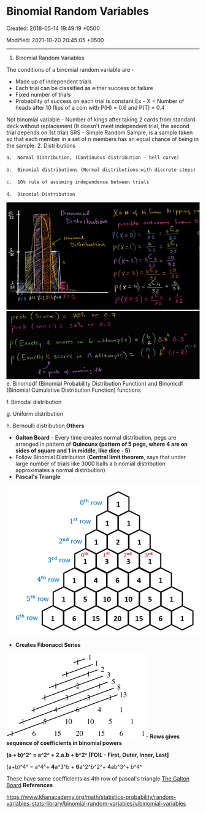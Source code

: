 # Binomial Random Variables

Created: 2018-05-14 19:49:19 +0500

Modified: 2021-10-20 20:45:05 +0500

---

1.  Binomial Random Variables

The conditions of a binomial random variable are -
-   Made up of independent trials
-   Each trial can be classified as either success or failure
-   Fixed number of trials
-   Probability of success on each trial is constant
Ex - X = Number of heads after 10 flips of a coin with P(H) = 0.6 and P(T) = 0.4

Not binomial variable - Number of kings after taking 2 cards from standard deck without replacement (It doesn't meet independent trial, the second trial depends on 1st trial)
SRS - Simple Random Sample, is a sample taken so that each member in a set of n members has an equal chance of being in the sample.
2.  Distributions

    a.  Normal distribution, (Continuous distribution - bell curve)

    b.  Binomial distributions (Normal distributions with discrete steps)

    c.  10% rule of assuming independence between trials

    d.  Binomial Distribution

![10 1--1 01 FI ](media/Binomial-Random-Variables-image1.png)
![(d-D ま ( 乞 ・ 0 ど 0 一 7 ・ 0 ノ 。 。 し 0 豸 ・ 0 コ 。 0 と ー --- 丿 0 つ 5 CIO 」 ](media/Binomial-Random-Variables-image2.png)
e.  Binompdf (Binomial Probability Distribution Function) and Binomcdf (Binomial Cumulative Distribution Function) functions

f.  Bimodal distribution

g.  Uniform distribution

h.  Bernoulli distribution
**Others**
-   **Galton Board** - Every time creates normal distribution, pegs are arranged in pattern of **Quincunx (pattern of 5 pegs, where 4 are on sides of square and 1 in middle, like dice - 5)**
-   Follow Binomial Distribution (**Central limit theorem**, says that under large number of trials like 3000 balls a binomial distribution approximates a normal distribution)
-   **Pascal's Triangle**

![Image result for pascal's triangle](media/Binomial-Random-Variables-image3.png)
-   **Creates Fibonacci Series**

![Image result for pascal's triangle with diagonals](media/Binomial-Random-Variables-image4.gif)-   **Rows gives sequence of coefficients in binomial powers**

**(a + b)^2^ = a^2^ + 2.a.b + b^2^ [FOIL - First, Outer, Inner, Last]**

(a+b)^4^ = a^4^+ **4**a^3^b + **6**a^2^b^2^+ **4**ab^3^+ b^4^

These have same coefficients as 4th row of pascal's triangle
[The Galton Board](https://www.youtube.com/watch?v=UCmPmkHqHXk)
**References**

<https://www.khanacademy.org/math/statistics-probability/random-variables-stats-library/binomial-random-variables/v/binomial-variables>

